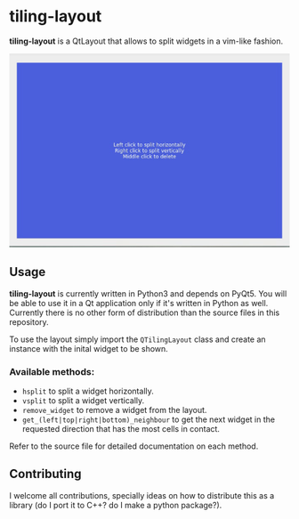 # tiling-layout

**tiling-layout** is a QtLayout that allows to split widgets in a vim-like fashion.

![alt demo](demo.gif?raw=true)

## Usage
**tiling-layout** is currently written in Python3 and depends on PyQt5.
You will be able to use it in a Qt application only if it's written in Python as well.
Currently there is no other form of distribution than the source files in this repository.

To use the layout simply import the `QTilingLayout` class and create an instance with the inital widget to be shown.

### Available methods:
* `hsplit` to split a widget horizontally.
* `vsplit` to split a widget vertically.
* `remove_widget` to remove a widget from the layout.
* `get_(left|top|right|bottom)_neighbour` to get the next widget in the requested direction that has the most cells in contact.

Refer to the source file for detailed documentation on each method.

## Contributing
I welcome all contributions, specially ideas on how to distribute this as a library (do I port it to C++? do I make a python package?).
